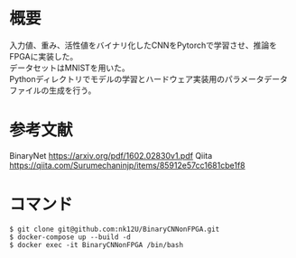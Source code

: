 # 概要
入力値、重み、活性値をバイナリ化したCNNをPytorchで学習させ、推論をFPGAに実装した。<br>
データセットはMNISTを用いた。<br>
Pythonディレクトリでモデルの学習とハードウェア実装用のパラメータデータファイルの生成を行う。
# 参考文献
BinaryNet	https://arxiv.org/pdf/1602.02830v1.pdf
Qiita       https://qiita.com/Surumechaninjp/items/85912e57cc1681cbe1f8

# コマンド
```
$ git clone git@github.com:nk12U/BinaryCNNonFPGA.git
$ docker-compose up --build -d
$ docker exec -it BinaryCNNonFPGA /bin/bash
```
